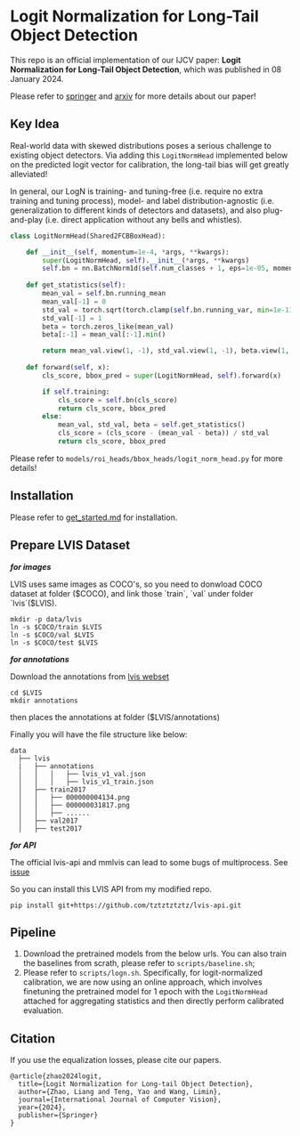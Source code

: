 # Logit Normalization for Long-Tail Object Detection

This repo is an official implementation of our IJCV paper: **Logit Normalization for Long-Tail Object Detection**, which was published in 08 January 2024.

Please refer to [springer](https://link.springer.com/article/10.1007/s11263-023-01971-y) and [arxiv](https://arxiv.org/abs/2203.17020) for more details about our paper!


## Key Idea

Real-world data with skewed distributions poses a serious challenge to existing object detectors.
Via adding this `LogitNormHead` implemented below on the predicted logit vector for calibration, the long-tail bias will get greatly alleviated!

In general, our LogN is training- and tuning-free (i.e. require no extra training and tuning process), model- and label distribution-agnostic (i.e. generalization to different kinds of detectors and datasets), and also plug-and-play (i.e. direct application without any bells and whistles).

```python
class LogitNormHead(Shared2FCBBoxHead):

    def __init__(self, momentum=1e-4, *args, **kwargs):
        super(LogitNormHead, self).__init__(*args, **kwargs)
        self.bn = nn.BatchNorm1d(self.num_classes + 1, eps=1e-05, momentum=momentum, affine=False)
    
    def get_statistics(self):
        mean_val = self.bn.running_mean
        mean_val[-1] = 0
        std_val = torch.sqrt(torch.clamp(self.bn.running_var, min=1e-11))
        std_val[-1] = 1
        beta = torch.zeros_like(mean_val)
        beta[:-1] = mean_val[:-1].min()

        return mean_val.view(1, -1), std_val.view(1, -1), beta.view(1, -1)
    
    def forward(self, x):
        cls_score, bbox_pred = super(LogitNormHead, self).forward(x)

        if self.training:
            cls_score = self.bn(cls_score)
            return cls_score, bbox_pred
        else:
            mean_val, std_val, beta = self.get_statistics()
            cls_score = (cls_score - (mean_val - beta)) / std_val
            return cls_score, bbox_pred
```
Please refer to `models/roi_heads/bbox_heads/logit_norm_head.py` for more details!

## Installation

Please refer to [get_started.md](docs/get_started.md) for installation.

## Prepare LVIS Dataset

***for images***

LVIS uses same images as COCO's, so you need to donwload COCO dataset at folder ($COCO), and link those `train`, `val` under folder `lvis`($LVIS).

```
mkdir -p data/lvis
ln -s $COCO/train $LVIS
ln -s $COCO/val $LVIS
ln -s $COCO/test $LVIS
```
***for annotations***

Download the annotations from [lvis webset](https://lvisdataset.org/)

```
cd $LVIS
mkdir annotations
```
then places the annotations at folder ($LVIS/annotations)

Finally you will have the file structure like below:

    data
      ├── lvis
      |   ├── annotations
      │   │   │   ├── lvis_v1_val.json
      │   │   │   ├── lvis_v1_train.json
      │   ├── train2017
      │   │   ├── 000000004134.png
      │   │   ├── 000000031817.png
      │   │   ├── ......
      │   ├── val2017
      │   ├── test2017

***for API***

The official lvis-api and mmlvis can lead to some bugs of multiprocess. See [issue](https://github.com/open-mmlab/mmdetection/issues/4112)

So you can install this LVIS API from my modified repo.
```
pip install git+https://github.com/tztztztztz/lvis-api.git
```

## Pipeline

1. Download the pretrained models from the below urls. You can also train the baselines from scrath, please refer to `scripts/baseline.sh`; 
2. Please refer to `scripts/logn.sh`. Specifically, for logit-normalized calibration, we are now using an online approach, which involves finetuning the pretrained model for 1 epoch with the `LogitNormHead` attached for aggregating statistics and then directly perform calibrated evaluation. 

## Citation

If you use the equalization losses, please cite our papers.

```
@article{zhao2024logit,
  title={Logit Normalization for Long-tail Object Detection},
  author={Zhao, Liang and Teng, Yao and Wang, Limin},
  journal={International Journal of Computer Vision},
  year={2024},
  publisher={Springer}
}
```
